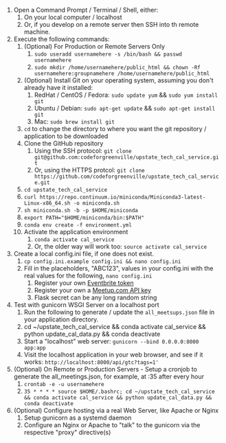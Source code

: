 1. Open a Command Prompt / Terminal / Shell, either:
   1. On your local computer / localhost
   1. Or, if you develop on a remote server then SSH into th remote machine.
2. Execute the following commands:
   1. (Optional) For Production or Remote Servers Only
      1. `sudo useradd usernamehere -s /bin/bash && passwd usernamehere`
      2. `sudo mkdir /home/usernamehere/public_html && chown -Rf usernamehere:groupnamehere /home/usernamehere/public_html`
   3. (Optional) Install Git on your operating system, assuming you don't already have it installed:
      1. RedHat / CentOS / Fedora: `sudo update yum` && `sudo yum install git`
      1. Ubuntu / Debian: `sudo apt-get update` && `sudo apt-get install git`
      1. Mac: `sudo brew install git`
   1. `cd` to change the directory to where you want the git repository / application to be downloaded
   5. Clone the GitHub repository
      1. Using the SSH protocol: `git clone git@github.com:codeforgreenville/upstate_tech_cal_service.git`
      1. Or, using the HTTPS protcol: `git clone https://github.com/codeforgreenville/upstate_tech_cal_service.git`
   6. `cd upstate_tech_cal_service`
   7. `curl https://repo.continuum.io/miniconda/Miniconda3-latest-Linux-x86_64.sh -o miniconda.sh`
   8. `sh miniconda.sh -b -p $HOME/miniconda`
   9. `export PATH="$HOME/miniconda/bin:$PATH"`
   10. `conda env create -f environment.yml`
   1. Activate the application environment
      1. `conda activate cal_service`
      1. Or, the older way will work too: `source activate cal_service`
3. Create a local config.ini file, if one does not exist.
   1. `cp config.ini.example config.ini && nano config.ini`
   1. Fill in the placeholders, "ABC123", values in your config.ini with the real values for the following, `nano config.ini`
      1. Register your own [Eventbrite token](https://www.eventbrite.com/support/articles/en_US/How_To/how-to-locate-your-eventbrite-api-user-key?lg=en_US)
       2. Register your own a [Meetup.com API key](https://secure.meetup.com/meetup_api/key/)
       3. Flask secret can be any long random string
5. Test with gunicorn WSGI Server on a localhost port
   1. Run the following to generate / update the `all_meetsups.json` file in your application directory.
   2. cd ~/upstate_tech_cal_service && conda activate cal_service && python update_cal_data.py && conda deactivate
   2. Start a "localhost" web server: `gunicorn --bind 0.0.0.0:8000 app:app`
   2. Visit the localhost application in your web browser, and see if it works: `http://localhost:8000/api/gtc?tags=1'`
4. (Optional) On Remote or Production Servers - Setup a cronjob to generate the all_meetings.json, for example, at :35 after every hour
   1. `crontab -e -u usernamehere`
   2. `35 * * * * source $HOME/.bashrc; cd ~/upstate_tech_cal_service && conda activate cal_service && python update_cal_data.py && conda deactivate`
6. (Optional) Configure hosting via a real Web Server, like Apache or Nginx
   1. Setup gunicorn as a systemd daemon
   2. Configure an Nginx or Apache to "talk" to the gunicorn via the respective "proxy" directive(s)
